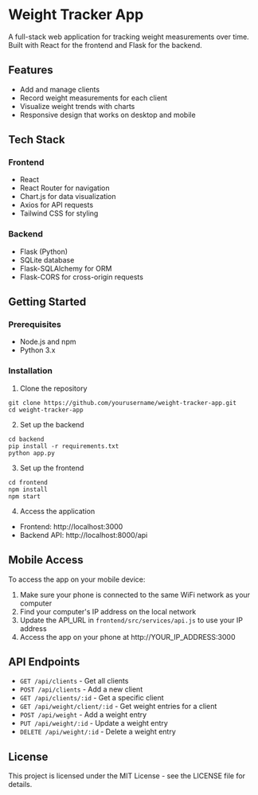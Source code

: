 # Weight Tracker App

A full-stack web application for tracking weight measurements over time. Built with React for the frontend and Flask for the backend.

## Features

- Add and manage clients
- Record weight measurements for each client
- Visualize weight trends with charts
- Responsive design that works on desktop and mobile

## Tech Stack

### Frontend
- React
- React Router for navigation
- Chart.js for data visualization
- Axios for API requests
- Tailwind CSS for styling

### Backend
- Flask (Python)
- SQLite database
- Flask-SQLAlchemy for ORM
- Flask-CORS for cross-origin requests

## Getting Started

### Prerequisites
- Node.js and npm
- Python 3.x

### Installation

1. Clone the repository
```
git clone https://github.com/yourusername/weight-tracker-app.git
cd weight-tracker-app
```

2. Set up the backend
```
cd backend
pip install -r requirements.txt
python app.py
```

3. Set up the frontend
```
cd frontend
npm install
npm start
```

4. Access the application
- Frontend: http://localhost:3000
- Backend API: http://localhost:8000/api

## Mobile Access

To access the app on your mobile device:

1. Make sure your phone is connected to the same WiFi network as your computer
2. Find your computer's IP address on the local network
3. Update the API_URL in `frontend/src/services/api.js` to use your IP address
4. Access the app on your phone at http://YOUR_IP_ADDRESS:3000

## API Endpoints

- `GET /api/clients` - Get all clients
- `POST /api/clients` - Add a new client
- `GET /api/clients/:id` - Get a specific client
- `GET /api/weight/client/:id` - Get weight entries for a client
- `POST /api/weight` - Add a weight entry
- `PUT /api/weight/:id` - Update a weight entry
- `DELETE /api/weight/:id` - Delete a weight entry

## License

This project is licensed under the MIT License - see the LICENSE file for details.
